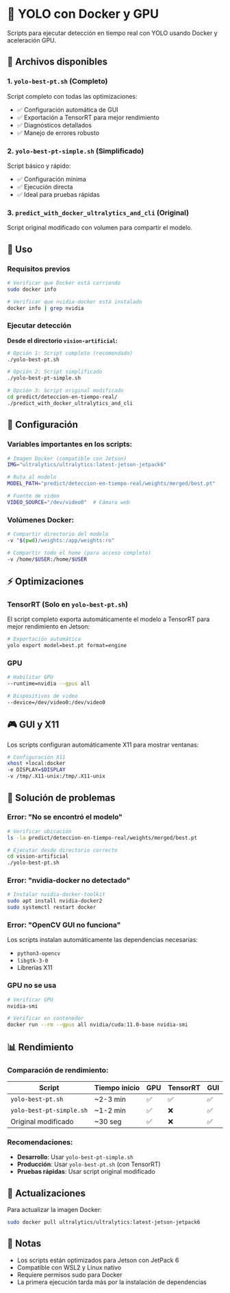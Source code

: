 # 🐳 YOLO con Docker y GPU

Scripts para ejecutar detección en tiempo real con YOLO usando Docker y aceleración GPU.

## 📁 Archivos disponibles

### 1. `yolo-best-pt.sh` (Completo)
Script completo con todas las optimizaciones:
- ✅ Configuración automática de GUI
- ✅ Exportación a TensorRT para mejor rendimiento
- ✅ Diagnósticos detallados
- ✅ Manejo de errores robusto

### 2. `yolo-best-pt-simple.sh` (Simplificado)
Script básico y rápido:
- ✅ Configuración mínima
- ✅ Ejecución directa
- ✅ Ideal para pruebas rápidas

### 3. `predict_with_docker_ultralytics_and_cli` (Original)
Script original modificado con volumen para compartir el modelo.

## 🚀 Uso

### Requisitos previos
```bash
# Verificar que Docker está corriendo
sudo docker info

# Verificar que nvidia-docker está instalado
docker info | grep nvidia
```

### Ejecutar detección

**Desde el directorio `vision-artificial`:**

```bash
# Opción 1: Script completo (recomendado)
./yolo-best-pt.sh

# Opción 2: Script simplificado
./yolo-best-pt-simple.sh

# Opción 3: Script original modificado
cd predict/deteccion-en-tiempo-real/
./predict_with_docker_ultralytics_and_cli
```

## 🔧 Configuración

### Variables importantes en los scripts:

```bash
# Imagen Docker (compatible con Jetson)
IMG="ultralytics/ultralytics:latest-jetson-jetpack6"

# Ruta al modelo
MODEL_PATH="predict/deteccion-en-tiempo-real/weights/merged/best.pt"

# Fuente de video
VIDEO_SOURCE="/dev/video0"  # Cámara web
```

### Volúmenes Docker:

```bash
# Compartir directorio del modelo
-v "$(pwd)/weights:/app/weights:ro"

# Compartir todo el home (para acceso completo)
-v /home/$USER:/home/$USER
```

## ⚡ Optimizaciones

### TensorRT (Solo en `yolo-best-pt.sh`)
El script completo exporta automáticamente el modelo a TensorRT para mejor rendimiento en Jetson:

```bash
# Exportación automática
yolo export model=best.pt format=engine
```

### GPU
```bash
# Habilitar GPU
--runtime=nvidia --gpus all

# Dispositivos de video
--device=/dev/video0:/dev/video0
```

## 🎮 GUI y X11

Los scripts configuran automáticamente X11 para mostrar ventanas:

```bash
# Configuración X11
xhost +local:docker
-e DISPLAY=$DISPLAY
-v /tmp/.X11-unix:/tmp/.X11-unix
```

## 🐛 Solución de problemas

### Error: "No se encontró el modelo"
```bash
# Verificar ubicación
ls -la predict/deteccion-en-tiempo-real/weights/merged/best.pt

# Ejecutar desde directorio correcto
cd vision-artificial
./yolo-best-pt.sh
```

### Error: "nvidia-docker no detectado"
```bash
# Instalar nvidia-docker-toolkit
sudo apt install nvidia-docker2
sudo systemctl restart docker
```

### Error: "OpenCV GUI no funciona"
Los scripts instalan automáticamente las dependencias necesarias:
- `python3-opencv`
- `libgtk-3-0`
- Librerías X11

### GPU no se usa
```bash
# Verificar GPU
nvidia-smi

# Verificar en contenedor
docker run --rm --gpus all nvidia/cuda:11.0-base nvidia-smi
```

## 📊 Rendimiento

### Comparación de rendimiento:

| Script | Tiempo inicio | GPU | TensorRT | GUI |
|--------|---------------|-----|----------|-----|
| `yolo-best-pt.sh` | ~2-3 min | ✅ | ✅ | ✅ |
| `yolo-best-pt-simple.sh` | ~1-2 min | ✅ | ❌ | ✅ |
| Original modificado | ~30 seg | ✅ | ❌ | ✅ |

### Recomendaciones:
- **Desarrollo**: Usar `yolo-best-pt-simple.sh`
- **Producción**: Usar `yolo-best-pt.sh` (con TensorRT)
- **Pruebas rápidas**: Usar script original modificado

## 🔄 Actualizaciones

Para actualizar la imagen Docker:
```bash
sudo docker pull ultralytics/ultralytics:latest-jetson-jetpack6
```

## 📝 Notas

- Los scripts están optimizados para Jetson con JetPack 6
- Compatible con WSL2 y Linux nativo
- Requiere permisos sudo para Docker
- La primera ejecución tarda más por la instalación de dependencias
